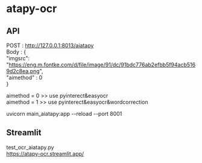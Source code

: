 # atapy-ocr

## API
POST : http://127.0.0.1:8013/aiatapy  
Body : {  
  "imgsrc": "https://eng.m.fontke.com/d/file/image/91/dc/91bdc776ab2efbb5f94acb5169d2c8ea.png",  
  "aimethod" : 0  
}  

aimethod = 0 >> use pyinterect&easyocr  
aimethod = 1 >> use pyinterect&easyocr&wordcorrection  

uvicorn main_aiatapy:app --reload --port 8001  


## Streamlit
test_ocr_aiatapy.py  
https://atapy-ocr.streamlit.app/  
